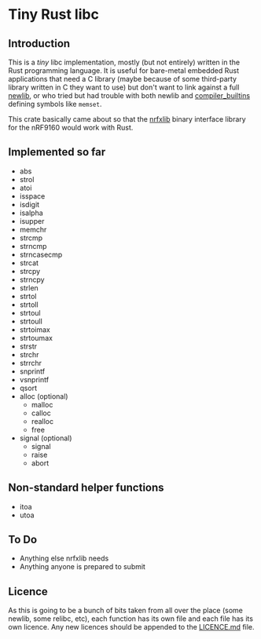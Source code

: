 # Tiny Rust libc

## Introduction

This is a _tiny_ libc implementation, mostly (but not entirely) written in the Rust programming language. It is useful for bare-metal embedded Rust applications that need a C library (maybe because of some third-party library written in C they want to use) but don't want to link against a full [newlib](https://sourceware.org/newlib), or who tried but had trouble with both newlib and [compiler_builtins](https://github.com/rust-lang-nursery/compiler-builtins) defining symbols like `memset`.

This crate basically came about so that the [nrfxlib](https://github.com/NordicPlayground/nrfxlib) binary interface library for the nRF9160 would work with Rust.

## Implemented so far

- abs
- strol
- atoi
- isspace
- isdigit
- isalpha
- isupper
- memchr
- strcmp
- strncmp
- strncasecmp
- strcat
- strcpy
- strncpy
- strlen
- strtol
- strtoll
- strtoul
- strtoull
- strtoimax
- strtoumax
- strstr
- strchr
- strrchr
- snprintf
- vsnprintf
- qsort
- alloc (optional)
  - malloc
  - calloc
  - realloc
  - free
- signal (optional)
  - signal
  - raise
  - abort

## Non-standard helper functions

- itoa
- utoa

## To Do

- Anything else nrfxlib needs
- Anything anyone is prepared to submit

## Licence

As this is going to be a bunch of bits taken from all over the place (some newlib, some relibc, etc), each function has its own file and each file has its own licence. Any new licences should be appended to the [LICENCE.md](./LICENCE.md) file.
